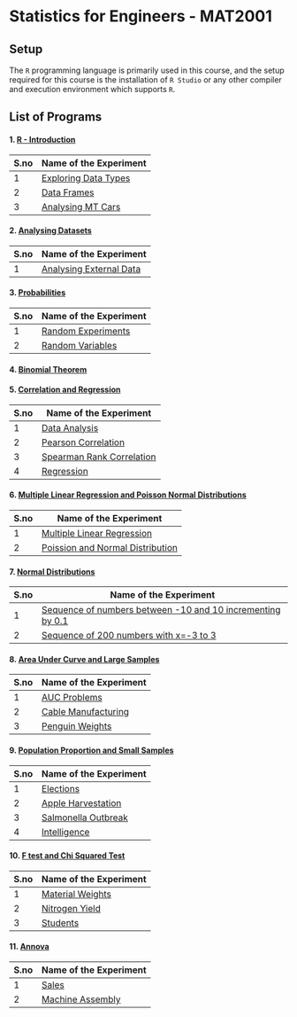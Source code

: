 # Statistics for Engineers - MAT2001


## Setup

The `R` programming language is primarily used in this course, and the setup required for this course is the installation of `R Studio` or any other compiler and execution environment which supports `R`.



## List of Programs

#### 1. [R - Introduction](./R_Introduction_Lab_1)

| S.no | Name of the Experiment |
| ---- | --------------------- |
| 1 | [Exploring Data Types](./R_Introduction_Lab_1/data_types.r) |
| 2 | [Data Frames](./R_Introduction_Lab_1/data_frames.r) |
| 3 | [Analysing MT Cars](./R_Introduction_Lab_1/mt_cars.r) |


#### 2. [Analysing Datasets](./Data_Analysis_Lab_2)

| S.no | Name of the Experiment |
| ---- | --------------------- |
| 1 | [Analysing External Data](./Data_Analysis_Lab_2/data_analysis.r) |


#### 3. [Probabilities](./Probabilities_Lab_3)

| S.no | Name of the Experiment |
| ---- | --------------------- |
| 1 | [Random Experiments](./Probabilities_Lab_3/random_experiments.r) |
| 2 | [Random Variables](./Probabilities_Lab_3/random_variables.r) |


#### 4. [Binomial Theorem](./Binomial_Theorem_Lab_4)


#### 5. [Correlation and Regression](./Correlation_and_Regression_Lab_5)

| S.no | Name of the Experiment |
| ---- | --------------------- |
| 1 | [Data Analysis](./Correlation_and_Regression_Lab_5/data_analysis.r) |
| 2 | [Pearson Correlation](./Correlation_and_Regression_Lab_5/pearson.r) |
| 3 | [Spearman Rank Correlation](./Correlation_and_Regression_Lab_5/spearman.r) |
| 4 | [Regression](./Correlation_and_Regression_Lab_5/regression.r) |


#### 6. [Multiple Linear Regression and Poisson Normal Distributions](./Regression_and_Distribution_Lab_6)

| S.no | Name of the Experiment |
| ---- | --------------------- |
| 1 | [Multiple Linear Regression](./Regression_and_Distribution_Lab_6/multiple_linear_regression.r) |
| 2 | [Poission and Normal Distribution](./Regression_and_Distribution_Lab_6/pearson.r) |


#### 7. [Normal Distributions](./Normal_Distribution_Lab_7)

| S.no | Name of the Experiment |
| ---- | --------------------- |
| 1 | [Sequence of numbers between -10 and 10 incrementing by 0.1](./Normal_Distribution_Lab_7/sequence_1.r) |
| 2 | [Sequence of 200 numbers with x=-3 to 3](./Normal_Distribution_Lab_7/sequence_2.r) |


#### 8. [Area Under Curve and Large Samples](./AUC_and_Large_Samples_Lab_8)

| S.no | Name of the Experiment |
| ---- | --------------------- |
| 1 | [AUC Problems](./AUC_and_Large_Samples_Lab_8/auc_problems.r) |
| 2 | [Cable Manufacturing](./AUC_and_Large_Samples_Lab_8/cable_mannufacturing.r) |
| 3 | [Penguin Weights](./AUC_and_Large_Samples_Lab_8/penguin_weights.r) |


#### 9. [Population Proportion and Small Samples](./Population_Proportion_and_Small_Samples_Lab_9)

| S.no | Name of the Experiment |
| ---- | --------------------- |
| 1 | [Elections](./Population_Proportion_and_Small_Samples_Lab_9/elections.r) |
| 2 | [Apple Harvestation](./Population_Proportion_and_Small_Samples_Lab_9/apple_harvestation.r) |
| 3 | [Salmonella Outbreak](./Population_Proportion_and_Small_Samples_Lab_9/salmonella_outbreak.r) |
| 4 | [Intelligence](./Population_Proportion_and_Small_Samples_Lab_9/intelligence.r) |


#### 10. [F test and Chi Squared Test](./F_and_Chi_Squared_Test_Lab_10)

| S.no | Name of the Experiment |
| ---- | --------------------- |
| 1 | [Material Weights](./F_and_Chi_Squared_Test_Lab_10/material_weights.r) |
| 2 | [Nitrogen Yield](./F_and_Chi_Squared_Test_Lab_10/nitrogen_yield.r) |
| 3 | [Students](./F_and_Chi_Squared_Test_Lab_10/students.r) |


#### 11. [Annova](./Annova_Lab_11)

| S.no | Name of the Experiment |
| ---- | --------------------- |
| 1 | [Sales](./Annova_Lab_11/material_weights.r) |
| 2 | [Machine Assembly](./Annova_Lab_11/nitrogen_yield.r) |

